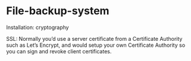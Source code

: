 # File-backup-system

Installation:
cryptography


SSL:
Normally you’d use a server certificate from a Certificate Authority such as Let’s Encrypt, and would setup your own Certificate Authority so you can sign and revoke client certificates.
